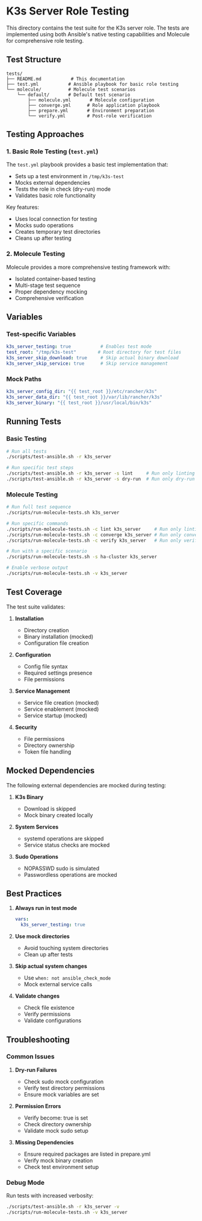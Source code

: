 # K3s Server Role Testing

This directory contains the test suite for the K3s server role. The tests are implemented using both Ansible's native testing capabilities and Molecule for comprehensive role testing.

## Test Structure

```
tests/
├── README.md           # This documentation
├── test.yml           # Ansible playbook for basic role testing
└── molecule/          # Molecule test scenarios
    └── default/       # Default test scenario
        ├── molecule.yml       # Molecule configuration
        ├── converge.yml      # Role application playbook
        ├── prepare.yml       # Environment preparation
        └── verify.yml        # Post-role verification
```

## Testing Approaches

### 1. Basic Role Testing (`test.yml`)

The `test.yml` playbook provides a basic test implementation that:
- Sets up a test environment in `/tmp/k3s-test`
- Mocks external dependencies
- Tests the role in check (dry-run) mode
- Validates basic role functionality

Key features:
- Uses local connection for testing
- Mocks sudo operations
- Creates temporary test directories
- Cleans up after testing

### 2. Molecule Testing

Molecule provides a more comprehensive testing framework with:
- Isolated container-based testing
- Multi-stage test sequence
- Proper dependency mocking
- Comprehensive verification

## Variables

### Test-specific Variables

```yaml
k3s_server_testing: true           # Enables test mode
test_root: "/tmp/k3s-test"        # Root directory for test files
k3s_server_skip_download: true     # Skip actual binary download
k3s_server_skip_service: true      # Skip service management
```

### Mock Paths

```yaml
k3s_server_config_dir: "{{ test_root }}/etc/rancher/k3s"
k3s_server_data_dir: "{{ test_root }}/var/lib/rancher/k3s"
k3s_server_binary: "{{ test_root }}/usr/local/bin/k3s"
```

## Running Tests

### Basic Testing

```bash
# Run all tests
./scripts/test-ansible.sh -r k3s_server

# Run specific test steps
./scripts/test-ansible.sh -r k3s_server -s lint     # Run only linting
./scripts/test-ansible.sh -r k3s_server -s dry-run  # Run only dry-run test
```

### Molecule Testing

```bash
# Run full test sequence
./scripts/run-molecule-tests.sh k3s_server

# Run specific commands
./scripts/run-molecule-tests.sh -c lint k3s_server     # Run only linting
./scripts/run-molecule-tests.sh -c converge k3s_server # Run only converge
./scripts/run-molecule-tests.sh -c verify k3s_server   # Run only verification

# Run with a specific scenario
./scripts/run-molecule-tests.sh -s ha-cluster k3s_server

# Enable verbose output
./scripts/run-molecule-tests.sh -v k3s_server
```

## Test Coverage

The test suite validates:

1. **Installation**
   - Directory creation
   - Binary installation (mocked)
   - Configuration file creation

2. **Configuration**
   - Config file syntax
   - Required settings presence
   - File permissions

3. **Service Management**
   - Service file creation (mocked)
   - Service enablement (mocked)
   - Service startup (mocked)

4. **Security**
   - File permissions
   - Directory ownership
   - Token file handling

## Mocked Dependencies

The following external dependencies are mocked during testing:

1. **K3s Binary**
   - Download is skipped
   - Mock binary created locally

2. **System Services**
   - systemd operations are skipped
   - Service status checks are mocked

3. **Sudo Operations**
   - NOPASSWD sudo is simulated
   - Passwordless operations are mocked

## Best Practices

1. **Always run in test mode**
   ```yaml
   vars:
     k3s_server_testing: true
   ```

2. **Use mock directories**
   - Avoid touching system directories
   - Clean up after tests

3. **Skip actual system changes**
   - Use `when: not ansible_check_mode`
   - Mock external service calls

4. **Validate changes**
   - Check file existence
   - Verify permissions
   - Validate configurations

## Troubleshooting

### Common Issues

1. **Dry-run Failures**
   - Check sudo mock configuration
   - Verify test directory permissions
   - Ensure mock variables are set

2. **Permission Errors**
   - Verify become: true is set
   - Check directory ownership
   - Validate mock sudo setup

3. **Missing Dependencies**
   - Ensure required packages are listed in prepare.yml
   - Verify mock binary creation
   - Check test environment setup

### Debug Mode

Run tests with increased verbosity:
```bash
./scripts/test-ansible.sh -r k3s_server -v
./scripts/run-molecule-tests.sh -v k3s_server
```